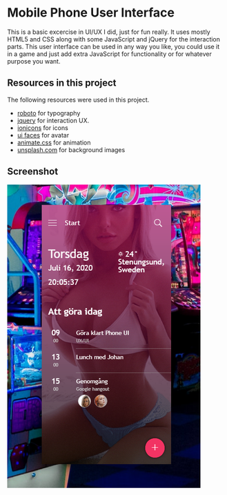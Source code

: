 # Mobile Phone User Interface

This is a basic excercise in UI/UX I did, just for fun really. It uses mostly HTML5 and CSS along with some JavaScript and jQuery for the interaction parts. This user interface can be used in any way you like, you could use it in a game and just add extra JavaScript for functionality or for whatever purpose you want.

## Resources in this project
The following resources were used in this project. 

- <a href="https://www.google.com/fonts/specimen/Roboto" target="_blank">roboto</a> for typography
- <a href="https://jquery.com" target="_blank">jquery</a> for interaction UX.
- <a href="http://ionicons.com/" target="_blank">ionicons</a> for icons
- <a href="http://uifaces.co/" target="_blank">ui faces</a> for avatar
- <a href="https://daneden.github.io/animate.css/" target="_blank">animate.css</a> for animation
- <a href="https://unsplash.com/" target="_blank">unsplash.com</a> for background images
				

## Screenshot
![Mobile User Interface](screenshot.png)